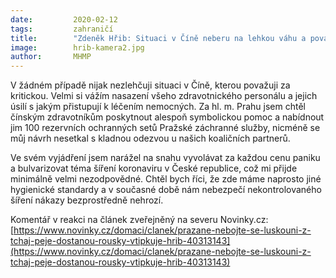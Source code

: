 ```yaml
---
date:         2020-02-12
tags:         zahraničí
title:        "Zdeněk Hřib: Situaci v Číně neberu na lehkou váhu a považuji ji za kritickou"
image: 	      hrib-kamera2.jpg
author:       MHMP
---
```


V žádném případě nijak nezlehčuji situaci v Číně, kterou považuji za kritickou. Velmi si vážím nasazení všeho zdravotnického personálu a jejich úsilí s jakým přistupují k léčením nemocných. Za hl. m. Prahu jsem chtěl čínským zdravotníkům poskytnout alespoň symbolickou pomoc a nabídnout jim 100 rezervních ochranných setů Pražské záchranné služby, nicméně se můj návrh nesetkal s kladnou odezvou u našich koaličních partnerů.

Ve svém vyjádření jsem narážel na snahu vyvolávat za každou cenu paniku a bulvarizovat téma šíření koronaviru v České republice, což mi přijde minimálně velmi nezodpovědné. Chtěl bych říci, že zde máme naprosto jiné hygienické standardy a v současné době nám nebezpečí nekontrolovaného šíření nákazy bezprostředně nehrozí.

Komentář v reakci na článek zveřejněný na severu Novinky.cz: [https://www.novinky.cz/domaci/clanek/prazane-nebojte-se-luskouni-z-tchaj-peje-dostanou-rousky-vtipkuje-hrib-40313143](https://www.novinky.cz/domaci/clanek/prazane-nebojte-se-luskouni-z-tchaj-peje-dostanou-rousky-vtipkuje-hrib-40313143)
